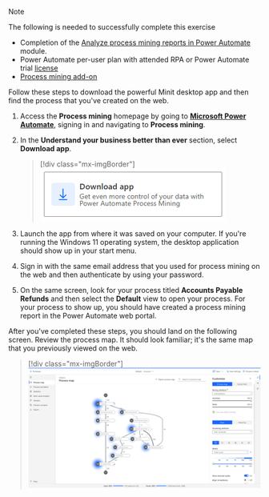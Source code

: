 > [!NOTE]
> The following is needed to successfully complete this exercise
> - Completion of the [Analyze process mining reports in Power Automate](/training/modules/process-advisor-introduction) module.
> - Power Automate per-user plan with attended RPA or Power Automate trial [license](/power-automate/process-advisor-overview#licensing)
> - [Process mining add-on](/power-automate/process-advisor-overview#licensing)

Follow these steps to download the powerful Minit desktop app and then find the process that you've created on the web.

1.  Access the **Process mining** homepage by going to **[Microsoft Power Automate](https://flow.microsoft.com/?azure-portal=true)**, signing in and navigating to **Process mining**.

1.  In the **Understand your business better than ever** section, select **Download app**.

	> [!div class="mx-imgBorder"]
	> ![Screenshot of the Install Process Mining button.](../media/install.png)


1.  Launch the app from where it was saved on your computer. If you're running the Windows 11 operating system, the desktop application should show up in your start menu.

1.  Sign in with the same email address that you used for process mining on the web and then authenticate by using your password.

1.  On the same screen, look for your process titled **Accounts Payable Refunds** and then select the **Default** view to open your process. For your process to show up, you should have created a process mining report in the Power Automate web portal.

After you've completed these steps, you should land on the following screen. Review the process map. It should look familiar; it's the same map that you previously viewed on the web.

  > [!div class="mx-imgBorder"]
  > [![Screenshot of the Process Mining app.](../media/process-mining.png)](../media/process-mining.png#lightbox)


